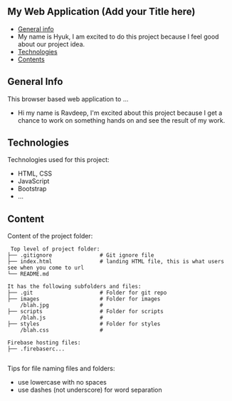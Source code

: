 ## My Web Application (Add your Title here)

* [General info](#general-info)
* My name is Hyuk, I am excited to do this project because I feel good about our project idea.
* [Technologies](#technologies)
* [Contents](#content)

## General Info
This browser based web application to ...
* Hi my name is Ravdeep, I'm excited about this project because I get a chance to work on something hands on and see the result of my work.
	
## Technologies
Technologies used for this project:
* HTML, CSS
* JavaScript
* Bootstrap 
* ...
	
## Content
Content of the project folder:

```
 Top level of project folder: 
├── .gitignore               # Git ignore file
├── index.html               # landing HTML file, this is what users see when you come to url
└── README.md

It has the following subfolders and files:
├── .git                     # Folder for git repo
├── images                   # Folder for images
    /blah.jpg                # 
├── scripts                  # Folder for scripts
    /blah.js                 # 
├── styles                   # Folder for styles
    /blah.css                # 

Firebase hosting files: 
├── .firebaserc...


```

Tips for file naming files and folders:
* use lowercase with no spaces
* use dashes (not underscore) for word separation

